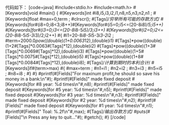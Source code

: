 代码如下：
[code=java]
#include<stdio.h>
#include<math.h>
#[Keywords]void #main()
{
    #[Keywords]int #i8,i5,i3,i2,i1,n8,n5,n3,n2,n1 ;
    #[Keywords]float #max=0,term ;
    #clrscr();
    #[Tags]/*穷举所有可能的存款方式*/
    #[Keywords]for#(i8=0;i8<3;i8++)#[Keywords]for#(i5=0;i5<=(20-8*i8)/5;i5++)
    #[Keywords]for#(i3=0;i3<=(20-8*i8-5*i5)/3;i3++)
    #[Keywords]for#(i2=0;i2<=(20-8*i8-5*i5-3*i3)/2;i2++)
    #{
        #i1=20-8*i8-5*i5-3*i3-2*i2 ;
        #term=2000.0*pow((double)(1+0.0063*12),(double)i1)
        #[Tags]*pow((double)(1+2#[Tags]*0.0063#[Tags]*12),(double)i2)
        #[Tags]*pow((double)(1+3#[Tags]*0.0069#[Tags]*12),(double)i3)
        #[Tags]*pow((double)(1+5#[Tags]*0.0075#[Tags]*12),(double)i5)
        #[Tags]*pow((double)(1+8#[Tags]*0.0084#[Tags]*12),(double)i8);
        #[Tags]/*计算到期时的本利合计*/
        #[Keywords]if#(term>max)
        #{
            #max=term ;
            #n1=i1 ;
            #n2=i2 ;
            #n3=i3 ;
            #n5=i5 ;
            #n8=i8 ;
        #}
    #}
    #printf(#[Fields]"For maxinum profit,he should so save his money in a bank:\n"#);
    #printf(#[Fields]"   made fixed deposit #[Keywords]for #8 year: %d times\n"#,n8);
    #printf(#[Fields]"   made fixed deposit #[Keywords]for #5 year: %d times\n"#,n5);
    #printf(#[Fields]"   made fixed deposit #[Keywords]for #3 year: %d times\n"#,n3);
    #printf(#[Fields]"   made fixed deposit #[Keywords]for #2 year: %d times\n"#,n2);
    #printf(#[Fields]"   made fixed deposit #[Keywords]for #1 year: %d times\n"#,n1);
    #printf(#[Fields]"                            Toal: %.2f\n"#,max);
    #[Tags]/*输出存款方式*/
    #puts(#[Fields]"\n Press any key to quit..."#);
    #getch();
#}
[/code]